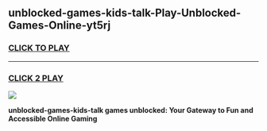 
## unblocked-games-kids-talk-Play-Unblocked-Games-Online-yt5rj
<h3>
<a href="https://premium76.site?title=unblocked-games-kids-talk&ref=25A">CLICK TO PLAY</a></h3>
<hr>

<h3>
<a href="https://premium76.site?title=unblocked-games-kids-talk&ref=25A">CLICK 2 PLAY</a>
  
</h3>

<a href="https://premium76.site?title=unblocked-games-kids-talk&ref=25A"><img src="https://clearcache.store/games.png"></a>


**unblocked-games-kids-talk games unblocked: Your Gateway to Fun and Accessible Online Gaming**
